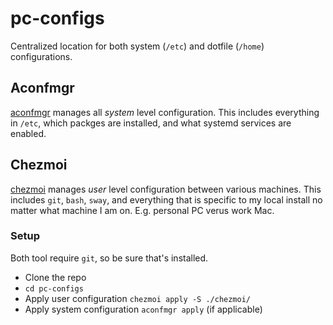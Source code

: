 # pc-configs

Centralized location for both system (`/etc`) and dotfile (`/home`) configurations.

## Aconfmgr

[aconfmgr](https://github.com/CyberShadow/aconfmgr/) manages all _system_ level configuration.
This includes everything in `/etc`, which packges are installed, and what systemd services are enabled.

## Chezmoi

[chezmoi](https://www.chezmoi.io/) manages _user_ level configuration between various machines. 
This includes `git`, `bash`, `sway`, and everything that is specific to my local install no matter what machine I am on.
E.g. personal PC verus work Mac.

### Setup

Both tool require `git`, so be sure that's installed.

- Clone the repo
- `cd pc-configs`
- Apply user configuration `chezmoi apply -S ./chezmoi/`
- Apply system configuration `aconfmgr apply` (if applicable)
